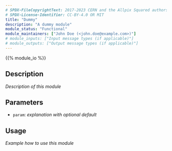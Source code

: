 ```yaml
---
# SPDX-FileCopyrightText: 2017-2023 CERN and the Allpix Squared authors
# SPDX-License-Identifier: CC-BY-4.0 OR MIT
title: "Dummy"
description: "A dummy module"
module_status: "Functional"
module_maintainers: ["John Doe (<john.doe@example.com>)"]
# module_inputs: ["Input message types (if applicable)"]
# module_outputs: ["Output message types (if applicable)"]
---
```


{{% module_io %}}

## Description
*Description of this module*

## Parameters
* `param`: *explanation with optional default*

## Usage
*Example how to use this module*
